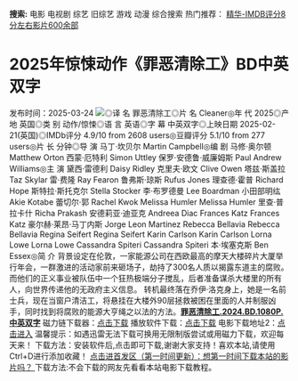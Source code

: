 **搜索:** 电影 电视剧 综艺 旧综艺 游戏 动漫 综合搜索 热门推荐： [精华-IMDB评分8分左右影片600余部](https://www.dytt8.com/html/gndy/jddy/20160320/50510.html)
# 2025年惊悚动作《罪恶清除工》BD中英双字
发布时间：2025-03-24 
![](https://img9.doubanio.com/view/photo/l_ratio_poster/public/p2917713512.jpg)◎译 名 罪恶清除工◎片 名 Cleaner◎年 代 2025◎产 地 英国◎类 别 动作/惊悚◎语 言 英语◎字 幕 中英双字◎上映日期 2025-02-21(英国)◎IMDb评分 4.9/10 from 2608 users◎豆瓣评分 5.1/10 from 277 users◎片 长 分钟◎导 演 马丁·坎贝尔 Martin Campbell◎编 剧 马修·奥尔顿 Matthew Orton 西蒙·厄特利 Simon Uttley 保罗·安德鲁·威廉姆斯 Paul Andrew Williams◎主 演 黛西·雷德利 Daisy Ridley 克里夫·欧文 Clive Owen 塔兹·斯盖拉 Taz Skylar 雷·费隆 Ray Fearon 鲁弗斯·琼斯 Rufus Jones 理查德·霍普 Richard Hope 斯特拉·斯托克尔 Stella Stocker 李·布罗德曼 Lee Boardman 小田部明纮 Akie Kotabe 蕾切尔·郭 Rachel Kwok Melissa Humler Melissa Humler 里查·普拉卡什 Richa Prakash 安德莉亚·迪亚克 Andreea Diac Frances Katz Frances Katz 豪尔赫·莱昂·马丁内斯 Jorge Leon Martinez Rebecca Bellavia Rebecca Bellavia Regina Seifert Regina Seifert Karin Carlson Karin Carlson Lorna Lowe Lorna Lowe Cassandra Spiteri Cassandra Spiteri 本·埃塞克斯 Ben Essex◎简 介 背景设定在伦敦，一家能源公司在西欧最高的摩天大楼碎片大厦举行年会，一群激进的活动家前来砸场子，劫持了300名人质以揭露东道主的腐败。而他们的正义事业被队伍中一个狂热极端分子搅乱，后者准备谋杀大楼里的所有人，向世界传递他的无政府主义信息。 转机最终落在乔伊·洛克身上，她是一名前士兵，现在当窗户清洁工，将悬挂在大楼外90层拯救被困在里面的人并制服凶手，同时找到将腐败的能源大亨绳之以法的方法。[**罪恶清除工.2024.BD.1080P.中英双字**](magnet:?xt=urn:btih:2f0fe060a67dffc121ffbc7aa725cef6be15ffb6&dn=%e9%98%b3%e5%85%89%e7%94%b5%e5%bd%b1dygod.org.%e7%bd%aa%e6%81%b6%e6%b8%85%e9%99%a4%e5%b7%a5.2025.BD.1080P.%e4%b8%ad%e8%8b%b1%e5%8f%8c%e5%ad%97.mkv&tr=udp%3a%2f%2ftracker.opentrackr.org%3a1337%2fannounce&tr=udp%3a%2f%2fexodus.desync.com%3a6969%2fannounce) 磁力链下载器：[点击下载](https://dygod.org/js/bt.htm "qBittorrent") 播放软件下载：[点击下载](https://dygod.org/js/player.htm "PotPlayer") 电影下载地址2：[点击进入](https://dygod.org/ "阳光电影") 温馨提示：如遇迅雷无法下载可换用无限制版尝试或用磁力下载，欢迎每天来！  下载方法：安装软件后,点击即可下载,谢谢大家支持！喜欢本站,请使用Ctrl+D进行添加收藏！ [点击进首发区（第一时间更新）：想第一时间下载本站的影片吗？ ](https://www.ygdy8.net/)下载方法:不会下载的网友先看看本站电影下载教程。